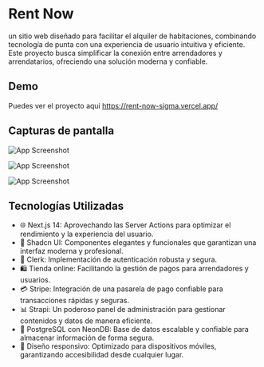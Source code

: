 
# Rent Now

un sitio web diseñado para facilitar el alquiler de habitaciones, combinando tecnología de punta con una experiencia de usuario intuitiva y eficiente. Este proyecto busca simplificar la conexión entre arrendadores y arrendatarios, ofreciendo una solución moderna y confiable.


## Demo

Puedes ver el proyecto aqui https://rent-now-sigma.vercel.app/


## Capturas de pantalla

![App Screenshot](https://zt7prs54ew.ufs.sh/f/MWxHR0BmEvpLUeBswaXRyxaeSV1h8fPHYQ3UCiNo6IXKjglT)

![App Screenshot](https://zt7prs54ew.ufs.sh/f/MWxHR0BmEvpLUMNaJiRyxaeSV1h8fPHYQ3UCiNo6IXKjglTn)

![App Screenshot](https://zt7prs54ew.ufs.sh/f/MWxHR0BmEvpLUYwZa1RyxaeSV1h8fPHYQ3UCiNo6IXKjglTn)
## Tecnologías Utilizadas

- 🌐 Next.js 14: Aprovechando las Server Actions para optimizar el rendimiento y la experiencia del usuario.
- 🎨 Shadcn UI: Componentes elegantes y funcionales que garantizan una interfaz moderna y profesional.
- 🔐 Clerk: Implementación de autenticación robusta y segura.
- 🛍 Tienda online: Facilitando la gestión de pagos para arrendadores y usuarios.
- 💳 Stripe: Integración de una pasarela de pago confiable para transacciones rápidas y seguras.
- 📊 Strapi: Un poderoso panel de administración para gestionar contenidos y datos de manera eficiente.
- 💾 PostgreSQL con NeonDB: Base de datos escalable y confiable para almacenar información de forma segura.
- 📱 Diseño responsivo: Optimizado para dispositivos móviles, garantizando accesibilidad desde cualquier lugar.





